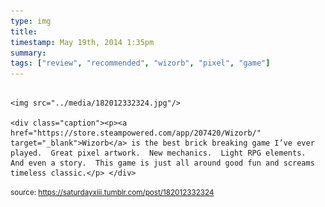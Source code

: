 ```yaml
---
type: img
title: 
timestamp: May 19th, 2014 1:35pm
summary: 
tags: ["review", "recommended", "wizorb", "pixel", "game"]
---
```


                
                
                
                                                                                        <img src="../media/182012332324.jpg"/>
                                                                                          <div class="caption"><p><a href="https://store.steampowered.com/app/207420/Wizorb/" target="_blank">Wizorb</a> is the best brick breaking game I’ve ever played.  Great pixel artwork.  New mechanics.  Light RPG elements.  And even a story.  This game is just all around good fun and screams timeless classic.</p> </div>
                                    
                
                
                
                
                                
<small>source: https://saturdayxiii.tumblr.com/post/182012332324</small>